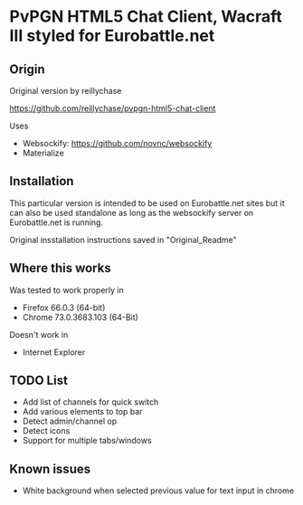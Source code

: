 # PvPGN HTML5 Chat Client, Wacraft III styled for Eurobattle.net

## Origin
Original version by reillychase

https://github.com/reillychase/pvpgn-html5-chat-client

Uses
- Websockify: https://github.com/novnc/websockify
- Materialize

## Installation
This particular version is intended to be used on Eurobattle.net sites but it can also be used standalone as long as the websockify server on Eurobattle.net is running.

Original insstallation instructions saved in "Original_Readme"

## Where this works
Was tested to work properly in
- Firefox 66.0.3 (64-bit)
- Chrome 73.0.3683.103 (64-Bit)

Doesn't work in
- Internet Explorer

## TODO List
- Add list of channels for quick switch
- Add various elements to top bar
- Detect admin/channel op
- Detect icons
- Support for multiple tabs/windows

## Known issues
- White background when selected previous value for text input in chrome